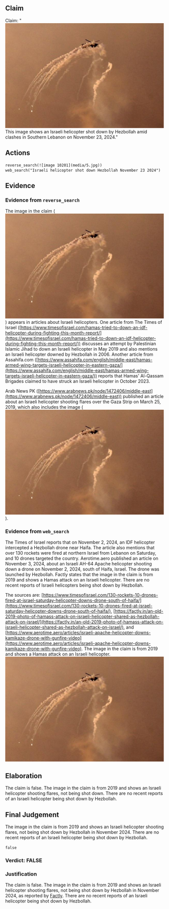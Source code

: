 ## Claim
Claim: "![image 10201](media/5.jpg) This image shows an Israeli helicopter shot down by Hezbollah amid clashes in Southern Lebanon on November 23, 2024."

## Actions
```
reverse_search(![image 10201](media/5.jpg))
web_search("Israeli helicopter shot down Hezbollah November 23 2024")
```

## Evidence
### Evidence from `reverse_search`
The image in the claim (![image 10201](media/5.jpg)) appears in articles about Israeli helicopters. One article from The Times of Israel ([https://www.timesofisrael.com/hamas-tried-to-down-an-idf-helicopter-during-fighting-this-month-report/](https://www.timesofisrael.com/hamas-tried-to-down-an-idf-helicopter-during-fighting-this-month-report/)) discusses an attempt by Palestinian Islamic Jihad to down an Israeli helicopter in May 2019 and also mentions an Israeli helicopter downed by Hezbollah in 2006. Another article from Assahifa.com ([https://www.assahifa.com/english/middle-east/hamas-armed-wing-targets-israeli-helicopter-in-eastern-gaza/](https://www.assahifa.com/english/middle-east/hamas-armed-wing-targets-israeli-helicopter-in-eastern-gaza/)) reports that Hamas' Al-Qassam Brigades claimed to have struck an Israeli helicopter in October 2023.

Arab News PK ([https://www.arabnews.pk/node/1472406/middle-east](https://www.arabnews.pk/node/1472406/middle-east)) published an article about an Israeli helicopter shooting flares over the Gaza Strip on March 25, 2019, which also includes the image (![image 10201](media/5.jpg)).


### Evidence from `web_search`
The Times of Israel reports that on November 2, 2024, an IDF helicopter intercepted a Hezbollah drone near Haifa. The article also mentions that over 130 rockets were fired at northern Israel from Lebanon on Saturday, and 10 drones targeted the country. Aerotime.aero published an article on November 3, 2024, about an Israeli AH-64 Apache helicopter shooting down a drone on November 2, 2024, south of Haifa, Israel. The drone was launched by Hezbollah. Factly states that the image in the claim is from 2019 and shows a Hamas attack on an Israeli helicopter. There are no recent reports of Israeli helicopters being shot down by Hezbollah.

The sources are: [https://www.timesofisrael.com/130-rockets-10-drones-fired-at-israel-saturday-helicopter-downs-drone-south-of-haifa/](https://www.timesofisrael.com/130-rockets-10-drones-fired-at-israel-saturday-helicopter-downs-drone-south-of-haifa/), [https://factly.in/an-old-2019-photo-of-hamass-attack-on-israeli-helicopter-shared-as-hezbollah-attack-on-israel/](https://factly.in/an-old-2019-photo-of-hamass-attack-on-israeli-helicopter-shared-as-hezbollah-attack-on-israel/), and [https://www.aerotime.aero/articles/israeli-apache-helicopter-downs-kamikaze-drone-with-gunfire-video](https://www.aerotime.aero/articles/israeli-apache-helicopter-downs-kamikaze-drone-with-gunfire-video). The image in the claim is from 2019 and shows a Hamas attack on an Israeli helicopter. ![image 10201](media/5.jpg)

## Elaboration
The claim is false. The image in the claim is from 2019 and shows an Israeli helicopter shooting flares, not being shot down. There are no recent reports of an Israeli helicopter being shot down by Hezbollah.


## Final Judgement
The image in the claim is from 2019 and shows an Israeli helicopter shooting flares, not being shot down by Hezbollah in November 2024. There are no recent reports of an Israeli helicopter being shot down by Hezbollah.

`false`

### Verdict: FALSE

### Justification
The claim is false. The image in the claim is from 2019 and shows an Israeli helicopter shooting flares, not being shot down by Hezbollah in November 2024, as reported by [Factly](https://factly.in/an-old-2019-photo-of-hamass-attack-on-israeli-helicopter-shared-as-hezbollah-attack-on-israel/). There are no recent reports of an Israeli helicopter being shot down by Hezbollah.
